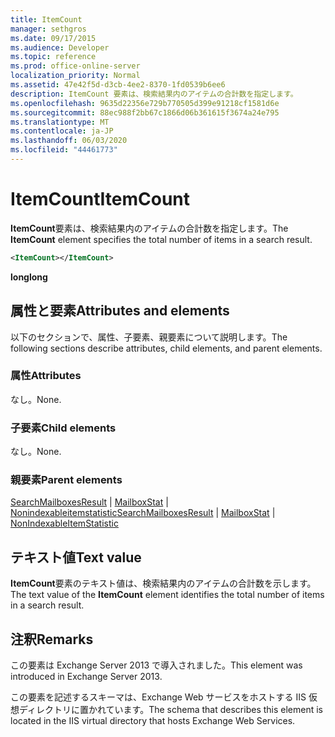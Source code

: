 ```yaml
---
title: ItemCount
manager: sethgros
ms.date: 09/17/2015
ms.audience: Developer
ms.topic: reference
ms.prod: office-online-server
localization_priority: Normal
ms.assetid: 47e42f5d-d3cb-4ee2-8370-1fd0539b6ee6
description: ItemCount 要素は、検索結果内のアイテムの合計数を指定します。
ms.openlocfilehash: 9635d22356e729b770505d399e91218cf1581d6e
ms.sourcegitcommit: 88ec988f2bb67c1866d06b361615f3674a24e795
ms.translationtype: MT
ms.contentlocale: ja-JP
ms.lasthandoff: 06/03/2020
ms.locfileid: "44461773"
---
```

# <a name="itemcount"></a><span data-ttu-id="8f941-103">ItemCount</span><span class="sxs-lookup"><span data-stu-id="8f941-103">ItemCount</span></span>

<span data-ttu-id="8f941-104">**ItemCount**要素は、検索結果内のアイテムの合計数を指定します。</span><span class="sxs-lookup"><span data-stu-id="8f941-104">The **ItemCount** element specifies the total number of items in a search result.</span></span> 
  
```XML
<ItemCount></ItemCount>
```

 <span data-ttu-id="8f941-105">**long**</span><span class="sxs-lookup"><span data-stu-id="8f941-105">**long**</span></span>
## <a name="attributes-and-elements"></a><span data-ttu-id="8f941-106">属性と要素</span><span class="sxs-lookup"><span data-stu-id="8f941-106">Attributes and elements</span></span>

<span data-ttu-id="8f941-107">以下のセクションで、属性、子要素、親要素について説明します。</span><span class="sxs-lookup"><span data-stu-id="8f941-107">The following sections describe attributes, child elements, and parent elements.</span></span>
  
### <a name="attributes"></a><span data-ttu-id="8f941-108">属性</span><span class="sxs-lookup"><span data-stu-id="8f941-108">Attributes</span></span>

<span data-ttu-id="8f941-109">なし。</span><span class="sxs-lookup"><span data-stu-id="8f941-109">None.</span></span>
  
### <a name="child-elements"></a><span data-ttu-id="8f941-110">子要素</span><span class="sxs-lookup"><span data-stu-id="8f941-110">Child elements</span></span>

<span data-ttu-id="8f941-111">なし。</span><span class="sxs-lookup"><span data-stu-id="8f941-111">None.</span></span>
  
### <a name="parent-elements"></a><span data-ttu-id="8f941-112">親要素</span><span class="sxs-lookup"><span data-stu-id="8f941-112">Parent elements</span></span>

<span data-ttu-id="8f941-113">[SearchMailboxesResult](searchmailboxesresult.md)  | [MailboxStat](mailboxstat.md)  | [Nonindexableitemstatistic](nonindexableitemstatistic.md)</span><span class="sxs-lookup"><span data-stu-id="8f941-113">[SearchMailboxesResult](searchmailboxesresult.md) | [MailboxStat](mailboxstat.md) | [NonIndexableItemStatistic](nonindexableitemstatistic.md)</span></span>
  
## <a name="text-value"></a><span data-ttu-id="8f941-114">テキスト値</span><span class="sxs-lookup"><span data-stu-id="8f941-114">Text value</span></span>

<span data-ttu-id="8f941-115">**ItemCount**要素のテキスト値は、検索結果内のアイテムの合計数を示します。</span><span class="sxs-lookup"><span data-stu-id="8f941-115">The text value of the **ItemCount** element identifies the total number of items in a search result.</span></span> 
  
## <a name="remarks"></a><span data-ttu-id="8f941-116">注釈</span><span class="sxs-lookup"><span data-stu-id="8f941-116">Remarks</span></span>

<span data-ttu-id="8f941-117">この要素は Exchange Server 2013 で導入されました。</span><span class="sxs-lookup"><span data-stu-id="8f941-117">This element was introduced in Exchange Server 2013.</span></span>
  
<span data-ttu-id="8f941-118">この要素を記述するスキーマは、Exchange Web サービスをホストする IIS 仮想ディレクトリに置かれています。</span><span class="sxs-lookup"><span data-stu-id="8f941-118">The schema that describes this element is located in the IIS virtual directory that hosts Exchange Web Services.</span></span>
  


